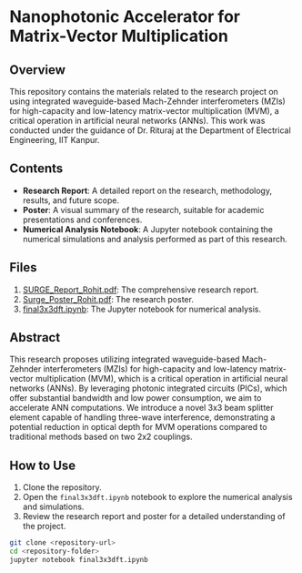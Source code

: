 # Nanophotonic Accelerator for Matrix-Vector Multiplication

## Overview

This repository contains the materials related to the research project on using integrated waveguide-based Mach-Zehnder interferometers (MZIs) for high-capacity and low-latency matrix-vector multiplication (MVM), a critical operation in artificial neural networks (ANNs). This work was conducted under the guidance of Dr. Rituraj at the Department of Electrical Engineering, IIT Kanpur.

## Contents

- **Research Report**: A detailed report on the research, methodology, results, and future scope.
- **Poster**: A visual summary of the research, suitable for academic presentations and conferences.
- **Numerical Analysis Notebook**: A Jupyter notebook containing the numerical simulations and analysis performed as part of this research.

## Files

1. [SURGE_Report_Rohit.pdf](./SURGE_Report_Rohit.pdf): The comprehensive research report.
2. [Surge_Poster_Rohit.pdf](./Surge_Poster_Rohit.pdf): The research poster.
3. [final3x3dft.ipynb](./final3x3dft.ipynb): The Jupyter notebook for numerical analysis.

## Abstract

This research proposes utilizing integrated waveguide-based Mach-Zehnder interferometers (MZIs) for high-capacity and low-latency matrix-vector multiplication (MVM), which is a critical operation in artificial neural networks (ANNs). By leveraging photonic integrated circuits (PICs), which offer substantial bandwidth and low power consumption, we aim to accelerate ANN computations. We introduce a novel 3x3 beam splitter element capable of handling three-wave interference, demonstrating a potential reduction in optical depth for MVM operations compared to traditional methods based on two 2x2 couplings.


## How to Use

1. Clone the repository.
2. Open the `final3x3dft.ipynb` notebook to explore the numerical analysis and simulations.
3. Review the research report and poster for a detailed understanding of the project.

```bash
git clone <repository-url>
cd <repository-folder>
jupyter notebook final3x3dft.ipynb
